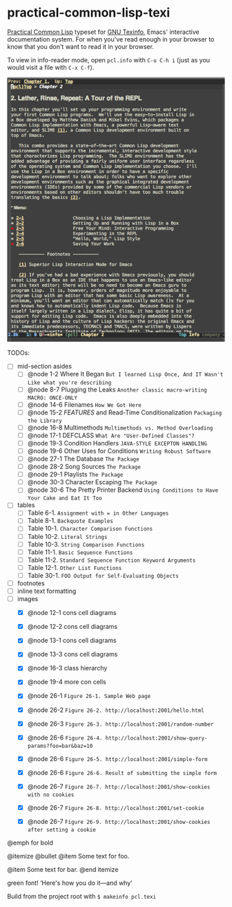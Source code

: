 # practical-common-lisp-texi

[Practical Common Lisp](http://gigamonkeys.com/book/) typeset for [GNU Texinfo](https://www.gnu.org/software/texinfo/), Emacs' interactive documentation system. For when you've read enough in your browser to know that you don't want to read it in your browser.

To view in info-reader mode, open `pcl.info` with `C-u C-h i` (just as you would visit a file with `C-x C-f`).

![How It Looks](./pcl-info-screenshot.png)

TODOs:
- [ ] mid-section asides
  - [ ] @node 1-2 Where It Began
    `But I learned Lisp Once, And IT Wasn't Like what you're describing`
  - [ ] @node 8-7 Plugging the Leaks
    `Another classic macro-writing MACRO: ONCE-ONLY`
  - [ ] @node 14-6 Filenames
    `How We Got Here`
  - [ ] @node 15-2 *FEATURES* and Read-Time Conditionalization
    `Packaging the Library`
  - [ ] @node 16-8 Multimethods
    `Multimethods vs. Method Overloading`
  - [ ] @node 17-1 DEFCLASS
    `What Are "User-Defined Classes"?`
  - [ ] @node 19-3 Condition Handlers
    `JAVA-STYLE EXCEPTON HANDLING`
  - [ ] @node 19-6 Other Uses for Conditions
    `Writing Robust Software`
  - [ ] @node 27-1 The Database
    `The Package`
  - [ ] @node 28-2 Song Sources
    `The Package`
  - [ ] @node 29-1 Playlists
    `The Package`
  - [ ] @node 30-3 Character Escaping
    `The Package`
  - [ ] @node 30-6 The Pretty Printer Backend
    `Using Conditions to Have Your Cake and Eat It Too`
- [ ] tables
  - [ ] Table 6-1.
    `Assignment with = in Other Languages`
  - [ ] Table 8-1.
    `Backquote Examples`
  - [ ] Table 10-1.
    `Character Comparison Functions`
  - [ ] Table 10-2.
    `Literal Strings`
  - [ ] Table 10-3.
    `String Comparison Functions`
  - [ ] Table 11-1.
    `Basic Sequence Functions`
  - [ ] Table 11-2.
    `Standard Sequence Function Keyword Arguments`
  - [ ] Table 12-1.
    `Other List Functions`
  - [ ] Table 30-1.
    `FOO Output for Self-Evaluating Objects`
- [ ] footnotes
- [ ] inline text formatting
- [ ] images
  - [X] @node 12-1 cons cell diagrams
  - [X] @node 12-2 cons cell diagrams
  - [X] @node 13-1 cons cell diagrams
  - [X] @node 13-3 cons cell diagrams
  - [X] @node 16-3 class hierarchy
  - [X] @node 19-4 more con cells
  - [X] @node 26-1 `Figure 26-1. Sample Web page`
  - [X] @node 26-2 `Figure 26-2. http://localhost:2001/hello.html`
  - [X] @node 26-3 `Figure 26-3. http://localhost:2001/random-number`
  - [X] @node 26-6 `Figure 26-4. http://localhost:2001/show-query-params?foo=bar&baz=10`
  - [X] @node 26-6 `Figure 26-5. http://localhost:2001/simple-form`
  - [X] @node 26-6 `Figure 26-6. Result of submitting the simple form`
  - [X] @node 26-7 `Figure 26-7. http://localhost:2001/show-cookies with no cookies`
  - [X] @node 26-7 `Figure 26-8. http://localhost:2001/set-cookie`
  - [X] @node 26-7 `Figure 26-9. http://localhost:2001/show-cookies after setting a cookie`


@emph for bold

@itemize @bullet
@item
Some text for foo.

@item
Some text
for bar.
@end itemize

green font!
‘Here's how you do it—and why’

Build from the project root with `$ makeinfo pcl.texi`
